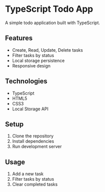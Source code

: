 # TypeScript Todo App

A simple todo application built with TypeScript.

## Features

- Create, Read, Update, Delete tasks
- Filter tasks by status
- Local storage persistence
- Responsive design

## Technologies

- TypeScript
- HTML5
- CSS3
- Local Storage API

## Setup

1. Clone the repository
2. Install dependencies
3. Run development server

## Usage

1. Add a new task
2. Filter tasks by status
3. Clear completed tasks
